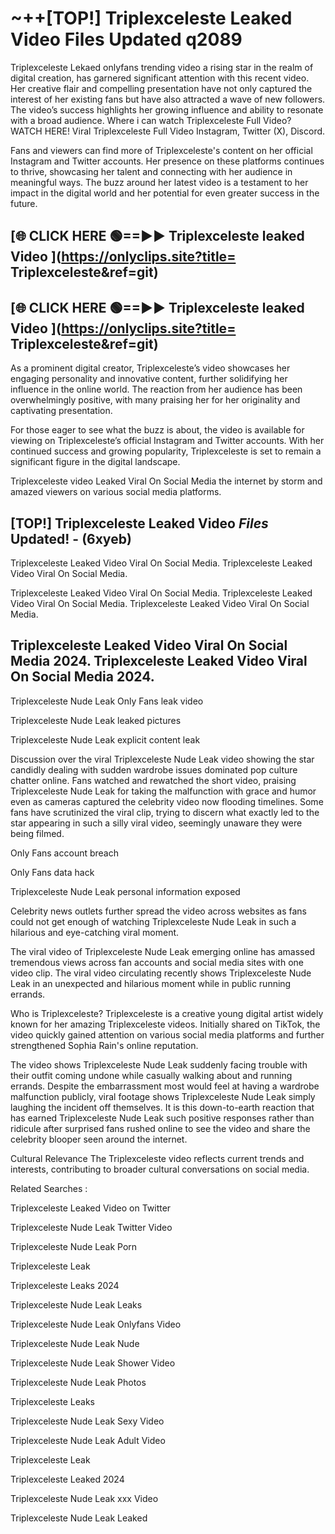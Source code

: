 # ~++[TOP!]  Triplexceleste Leaked Video Files Updated q2089<br>

 Triplexceleste Lekaed onlyfans trending video a rising star in the realm of digital creation, has garnered significant attention with this recent video. Her creative flair and compelling presentation have not only captured the interest of her existing fans but have also attracted a wave of new followers. The video’s success highlights her growing influence and ability to resonate with a broad audience.
Where i can watch  Triplexceleste Full Video? WATCH HERE! Viral  Triplexceleste Full Video Instagram, Twitter (X), Discord.


Fans and viewers can find more of  Triplexceleste's content on her official Instagram and Twitter accounts. Her presence on these platforms continues to thrive, showcasing her talent and connecting with her audience in meaningful ways. The buzz around her latest video is a testament to her impact in the digital world and her potential for even greater success in the future.


## [🌐 CLICK HERE 🟢==►►  Triplexceleste leaked Video ](https://onlyclips.site?title= Triplexceleste&ref=git)

## [🌐 CLICK HERE 🟢==►►  Triplexceleste leaked Video ](https://onlyclips.site?title= Triplexceleste&ref=git)


As a prominent digital creator,  Triplexceleste’s video showcases her engaging personality and innovative content, further solidifying her influence in the online world. The reaction from her audience has been overwhelmingly positive, with many praising her for her originality and captivating presentation.

For those eager to see what the buzz is about, the video is available for viewing on  Triplexceleste’s official Instagram and Twitter accounts. With her continued success and growing popularity,  Triplexceleste is set to remain a significant figure in the digital landscape.


  Triplexceleste video Leaked Viral On Social Media the internet by storm and amazed viewers on various social media platforms.


## [TOP!]  Triplexceleste Leaked Video *Files* Updated! - (6xyeb) 

 Triplexceleste Leaked Video Viral On Social Media. Triplexceleste Leaked Video Viral On Social Media.

 Triplexceleste Leaked Video Viral On Social Media. Triplexceleste Leaked Video Viral On Social Media. Triplexceleste Leaked Video Viral On Social Media.


##  Triplexceleste Leaked Video Viral On Social Media 2024. Triplexceleste Leaked Video Viral On Social Media 2024.
 Triplexceleste Nude Leak Only Fans leak video

 Triplexceleste Nude Leak leaked pictures

 Triplexceleste Nude Leak explicit content leak

Discussion over the viral  Triplexceleste Nude Leak video showing the star candidly dealing with sudden wardrobe issues dominated pop culture chatter online. Fans watched and rewatched the short video, praising  Triplexceleste Nude Leak for taking the malfunction with grace and humor even as cameras captured the celebrity video now flooding timelines. Some fans have scrutinized the viral clip, trying to discern what exactly led to the star appearing in such a silly viral video, seemingly unaware they were being filmed.


Only Fans account breach

Only Fans data hack

 Triplexceleste Nude Leak personal information exposed

Celebrity news outlets further spread the video across websites as fans could not get enough of watching  Triplexceleste Nude Leak in such a hilarious and eye-catching viral moment.


The viral video of  Triplexceleste Nude Leak emerging online has amassed tremendous views across fan accounts and social media sites with one video clip. The viral video circulating recently shows  Triplexceleste Nude Leak in an unexpected and hilarious moment while in public running errands.


Who is  Triplexceleste?  Triplexceleste is a creative young digital artist widely known for her amazing  Triplexceleste videos. Initially shared on TikTok, the video quickly gained attention on various social media platforms and further strengthened Sophia Rain's online reputation.

The video shows  Triplexceleste Nude Leak suddenly facing trouble with their outfit coming undone while casually walking about and running errands. Despite the embarrassment most would feel at having a wardrobe malfunction publicly, viral footage shows  Triplexceleste Nude Leak simply laughing the incident off themselves. It is this down-to-earth reaction that has earned  Triplexceleste Nude Leak such positive responses rather than ridicule after surprised fans rushed online to see the video and share the celebrity blooper seen around the internet.

Cultural Relevance The  Triplexceleste video reflects current trends and interests, contributing to broader cultural conversations on social media.

Related Searches :

 Triplexceleste Leaked Video on Twitter

 Triplexceleste Nude Leak Twitter Video

 Triplexceleste Nude Leak Porn

 Triplexceleste Leak 

 Triplexceleste Leaks 2024

 Triplexceleste Nude Leak Leaks

 Triplexceleste Nude Leak Onlyfans Video

 Triplexceleste Nude Leak Nude

 Triplexceleste Nude Leak Shower Video

 Triplexceleste Nude Leak Photos

 Triplexceleste Leaks

 Triplexceleste Nude Leak Sexy Video

 Triplexceleste Nude Leak Adult Video

 Triplexceleste Leak

 Triplexceleste Leaked 2024

 Triplexceleste Nude Leak xxx Video

 Triplexceleste Nude Leak Leaked